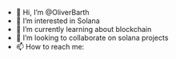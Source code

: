 - 👋 Hi, I’m @OliverBarth
- 👀 I’m interested in Solana
- 🌱 I’m currently learning about blockchain
- 💞️ I’m looking to collaborate on solana projects
- 📫 How to reach me: 

<!---
OliverBarth/OliverBarth is a ✨ special ✨ repository because its `README.md` (this file) appears on your GitHub profile.
You can click the Preview link to take a look at your changes.
--->
